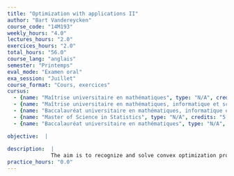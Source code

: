 ```yaml
---
title: "Optimization with applications II"
author: "Bart Vandereycken"
course_code: "14M193"
weekly_hours: "4.0"
lectures_hours: "2.0"
exercices_hours: "2.0"
total_hours: "56.0"
course_lang: "anglais"
semester: "Printemps"
eval_mode: "Examen oral"
exa_session: "Juillet"
course_format: "Cours, exercices"
cursus:
  - {name: "Maîtrise universitaire en mathématiques", type: "N/A", credits: "6.0"}
  - {name: "Maîtrise universitaire en mathématiques, informatique et sciences numériques", type: "N/A", credits: "6.0"}
  - {name: "Baccalauréat universitaire en mathématiques, informatique et sciences numériques", type: "N/A", credits: "6.0"}
  - {name: "Master of Science in Statistics", type: "N/A", credits: "5.0"}
  - {name: "Baccalauréat universitaire en mathématiques", type: "N/A", credits: "6.0"}

objective:  |
            
description:  |
              The aim is to recognize and solve convex optimization problems. We cover a basic introduction to convex analysis, sets and functions. Theory also includes optimality conditions and duality, and theorems of alternative. We treat applications that lead to convex optimization problems in machine learning, statistics, signal processing, control, and finance. Specialised numerical algorithms include interior point methods and sub-gradient methods.
practice_hours: "0.0"
---
```

